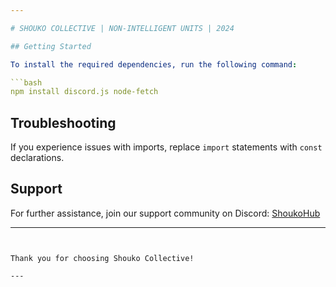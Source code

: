 ```yaml
---

# SHOUKO COLLECTIVE | NON-INTELLIGENT UNITS | 2024

## Getting Started

To install the required dependencies, run the following command:

```bash
npm install discord.js node-fetch
```

## Troubleshooting

If you experience issues with imports, replace `import` statements with `const` declarations.

## Support

For further assistance, join our support community on Discord: [ShoukoHub](https://discord.gg/shoukohub)

---
```


Thank you for choosing Shouko Collective!

---
